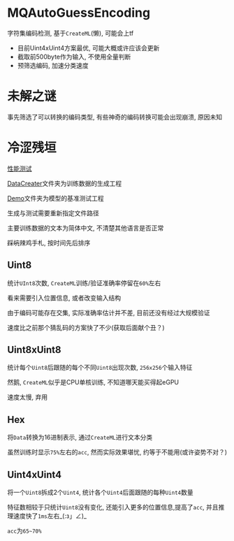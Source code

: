 # MQAutoGuessEncoding

字符集编码检测, 基于`CreateML`(懒), 可能会上tf

- 目前Uint4xUint4方案最优, 可能大概或许应该会更新
- 截取前500byte作为输入, 不使用全量判断
- 预筛选编码, 加速分类速度

# 未解之谜

事先筛选了可以转换的编码类型, 有些神奇的编码转换可能会出现崩溃, 原因未知

# 冷涩残垣

[性能测试](./BaseTest.md)

[DataCreater](./DataCreater)文件夹为训练数据的生成工程

[Demo](./Demo)文件夹为模型的基准测试工程

生成与测试需要重新指定文件路径

主要训练数据的文本为简体中文, 不清楚其他语言是否正常

<del>踩坑</del>辣鸡手札, 按时间先后排序

## Uint8

统计`UInt8`次数, `CreateML`训练/验证准确率停留在`60%`左右

看来需要引入位置信息, 或者改变输入结构

由于编码可能存在交集, 实际准确率估计并不差, 目前还没有经过大规模验证

速度比之前那个猜乱码的方案快了不少(获取后面献个丑？)

## Uint8xUint8

统计每个`Uint8`后跟随的每个不同`Uint8`出现次数, `256x256`个输入特征

然鹅, `CreateML`似乎是CPU单核训练, 不知道哪天能买得起eGPU

速度太慢, 弃用

## Hex

将`Data`转换为16进制表示, 通过`CreateML`进行文本分类

虽然训练时显示`75%`左右的`acc`, 然而实际效果堪忧, 约等于不能用(或许姿势不对？)

## Uint4xUint4

将一个`Uint8`拆成2个`Uint4`, 统计各个`Uint4`后面跟随的每种`Uint4`数量

特征数相较于只统计`Uint8`没有变化, 还能引入更多的位置信息,提高了`acc`, 并且推理速度快了`1ms`左右\_(:з」∠)_

`acc`为`65~70%`